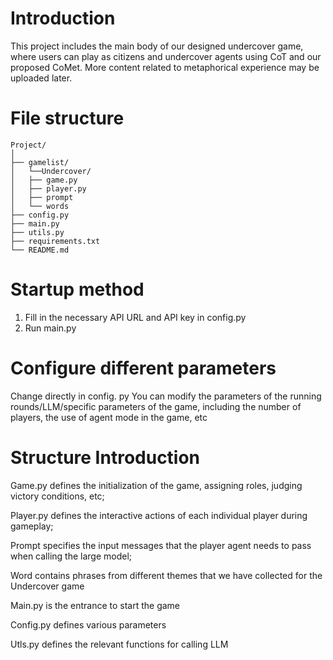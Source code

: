 # Introduction

This project includes the main body of our designed undercover game, where users can play as citizens and undercover agents using CoT and our proposed CoMet.
More content related to metaphorical experience may be uploaded later.

# File structure
```
Project/
│
├── gamelist/
│   └──Undercover/
│   ├── game.py
│   ├── player.py
│   ├── prompt
│   └── words
├── config.py
├── main.py
├── utils.py
├── requirements.txt
└── README.md
```

# Startup method
1. Fill in the necessary API URL and API key in config.py
2. Run main.py

# Configure different parameters
Change directly in config. py
You can modify the parameters of the running rounds/LLM/specific parameters of the game, including the number of players, the use of agent mode in the game, etc

# Structure Introduction
Game.py defines the initialization of the game, assigning roles, judging victory conditions, etc;

Player.py defines the interactive actions of each individual player during gameplay;

Prompt specifies the input messages that the player agent needs to pass when calling the large model;

Word contains phrases from different themes that we have collected for the Undercover game



Main.py is the entrance to start the game

Config.py defines various parameters

Utls.py defines the relevant functions for calling LLM



